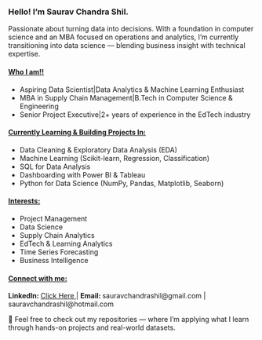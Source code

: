 <h3>Hello! I’m Saurav Chandra Shil.</h3>
Passionate about turning data into decisions. With a foundation in computer science and an MBA focused on operations and analytics, I’m currently transitioning into data science — blending business insight with technical expertise.

<h4><u>Who I am!!</u></h4>
<ul>
  <li>Aspiring Data Scientist|Data Analytics & Machine Learning Enthusiast</li>
  <li>MBA in Supply Chain Management|B.Tech in Computer Science & Engineering</li>
  <li>Senior Project Executive|2+ years of experience in the EdTech industry</li>
</ul>

<h4><u>Currently Learning & Building Projects In:</u></h4>
<ul>
  <li>Data Cleaning & Exploratory Data Analysis (EDA)</li>
  <li>Machine Learning (Scikit-learn, Regression, Classification)</li>
  <li>SQL for Data Analysis</li>
  <li>Dashboarding with Power BI & Tableau</li>
  <li>Python for Data Science (NumPy, Pandas, Matplotlib, Seaborn)</li>
</ul>


<h4><u>Interests:</u></h4>
<ul>
  <li>Project Management</li>
  <li>Data Science</li>
  <li>Supply Chain Analytics</li>
  <li>EdTech & Learning Analytics</li>
  <li>Time Series Forecasting</li>
  <li>Business Intelligence</li>
</ul>


<h4><u>Connect with me:</u></h4>
<b>LinkedIn: </b> <a href="https://www.linkedin.com/in/saurav-chandra-shil/" target="_blank"> Click Here </a> | <b>Email: </b> sauravchandrashil@gmail.com | sauravchandrashil@hotmail.com


📁 Feel free to check out my repositories — where I’m applying what I learn through hands-on projects and real-world datasets.

